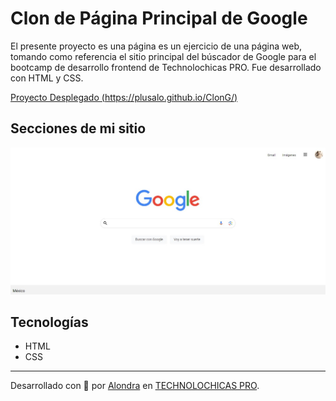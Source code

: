 # Clon de Página Principal de Google

El presente proyecto es una página es un ejercicio de una página web, tomando como referencia el sitio principal del búscador de Google para el bootcamp de desarrollo frontend de Technolochicas PRO.
Fue desarrollado con HTML y CSS.

[Proyecto Desplegado (https://plusalo.github.io/ClonG/)](https://plusalo.github.io/ClonG/)
## Secciones de mi sitio
![Google](assets/pagina.jpg)

## Tecnologías
* HTML
* CSS
---
Desarrollado con 💜 por [Alondra](https://github.com/PLUSAlo/ClonG) en [TECHNOLOCHICAS PRO](https://tecnolochicas.mx/).